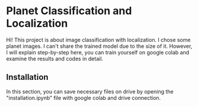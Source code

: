 # Planet Classification and Localization


Hi!
This project is about image classification with localization. I chose some planet images. I can't share the trained model due to the size of it. However, I will explain step-by-step here, you can train yourself on google colab and examine the results and codes in detail.

## Installation

In this section, you can save necessary files on drive by opening the "installation.ipynb" file with google colab and drive connection.
